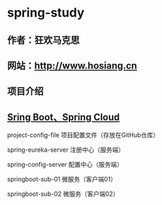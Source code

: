 # spring-study

## 作者：狂欢马克思

## 网站：http://www.hosiang.cn

## 项目介绍

## [Sring Boot、Spring Cloud](https://github.com/Hosiang1026/spring-study/tree/master/Example/springboot-par)

project-config-file  项目配置文件（存放在GitHub仓库）

spring-eureka-server 注册中心（服务端）

spring-config-server 配置中心（服务端）

springboot-sub-01 微服务（客户端01）

springboot-sub-02 微服务（客户端02）